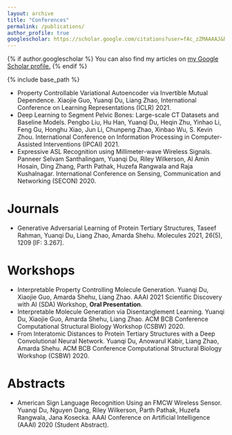```yaml
---
layout: archive
title: "Conferences"
permalink: /publications/
author_profile: true
googlescholar: https://scholar.google.com/citations?user=fAc_zZMAAAAJ&hl=en
---
```


{% if author.googlescholar %}
  You can also find my articles on <u><a href="{{author.googlescholar}}">my Google Scholar profile</a>.</u>
{% endif %}

{% include base_path %}

* Property Controllable Variational Autoencoder via Invertible Mutual Dependence. Xiaojie Guo, Yuanqi Du, Liang Zhao, International Conference on Learning Representations (ICLR) 2021.
* Deep Learning to Segment Pelvic Bones: Large-scale CT Datasets and Baseline Models. Pengbo Liu, Hu Han, Yuanqi Du, Heqin Zhu, Yinhao Li, Feng Gu, Honghu Xiao, Jun Li, Chunpeng Zhao, Xinbao Wu, S. Kevin Zhou. International Conference on Information Processing in Computer-Assisted Interventions (IPCAI) 2021.
* Expressive ASL Recognition using Millimeter-wave Wireless Signals. Panneer Selvam Santhalingam, Yuanqi Du, Riley Wilkerson, Al Amin Hosain, Ding Zhang, Parth Pathak, Huzefa Rangwala and Raja Kushalnagar. International Conference on Sensing, Communication and Networking (SECON) 2020.

Journals
======
* Generative Adversarial Learning of Protein Tertiary Structures, Taseef Rahman, Yuanqi Du, Liang Zhao, Amarda Shehu. Molecules 2021, 26(5), 1209 [IF: 3.267].

<!--Preprints-->
<!--======-->
<!--* Interpretable Property Controlling Molecule Generation. Yuanqi Du, Xiaojie Guo, Amarda Shehu, Liang Zhao. AAAI 2021 Scientific Discovery with AI (SDA) Workshop, **Oral Presentation**.-->
<!--* Interpretable Molecule Generation via Disentanglement Learning. Yuanqi Du, Xiaojie Guo, Amarda Shehu, Liang Zhao. ACM BCB Conference Computational Structural Biology Workshop (CSBW) 2020.-->
<!--* From Interatomic Distances to Protein Tertiary Structures with a Deep Convolutional Neural Network. Yuanqi Du, Anowarul Kabir, Liang Zhao, Amarda Shehu. ACM BCB Conference Computational Structural Biology Workshop (CSBW) 2020.-->


Workshops
======
* Interpretable Property Controlling Molecule Generation. Yuanqi Du, Xiaojie Guo, Amarda Shehu, Liang Zhao. AAAI 2021 Scientific Discovery with AI (SDA) Workshop, **Oral Presentation**.
* Interpretable Molecule Generation via Disentanglement Learning. Yuanqi Du, Xiaojie Guo, Amarda Shehu, Liang Zhao. ACM BCB Conference Computational Structural Biology Workshop (CSBW) 2020.
* From Interatomic Distances to Protein Tertiary Structures with a Deep Convolutional Neural Network. Yuanqi Du, Anowarul Kabir, Liang Zhao, Amarda Shehu. ACM BCB Conference Computational Structural Biology Workshop (CSBW) 2020.

Abstracts
======
* American Sign Language Recognition Using an FMCW Wireless Sensor. Yuanqi Du, Nguyen Dang, Riley Wilkerson, Parth Pathak, Huzefa Rangwala, Jana Kosecka. AAAI Conference on Artificial Intelligence (AAAI) 2020 (Student Abstract).

<!---->
<!--{% for post in site.publications reversed %}-->
<!--  {% include archive-single.html %}-->
<!--{% endfor %}-->
